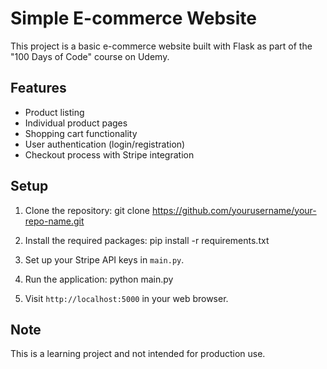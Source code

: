 # Simple E-commerce Website

This project is a basic e-commerce website built with Flask as part of the "100 Days of Code" course on Udemy.

## Features

- Product listing
- Individual product pages
- Shopping cart functionality
- User authentication (login/registration)
- Checkout process with Stripe integration

## Setup

1. Clone the repository:
   git clone https://github.com/yourusername/your-repo-name.git

2. Install the required packages:
   pip install -r requirements.txt

3. Set up your Stripe API keys in `main.py`.

4. Run the application:
   python main.py

5. Visit `http://localhost:5000` in your web browser.

## Note

This is a learning project and not intended for production use.
